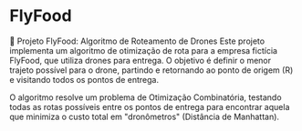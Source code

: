 # FlyFood
🚀 Projeto FlyFood: Algoritmo de Roteamento de Drones
Este projeto implementa um algoritmo de otimização de rota para a empresa fictícia FlyFood, que utiliza drones para entrega. O objetivo é definir o menor trajeto possível para o drone, partindo e retornando ao ponto de origem (R) e visitando todos os pontos de entrega.

O algoritmo resolve um problema de Otimização Combinatória, testando todas as rotas possíveis entre os pontos de entrega para encontrar aquela que minimiza o custo total em "dronômetros" (Distância de Manhattan).
